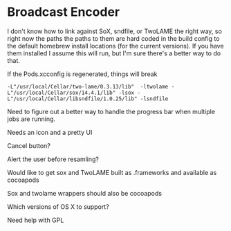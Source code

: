 # Broadcast Encoder

I don't know how to link against SoX, sndfile, or TwoLAME the right way, 
so right now the paths the paths to them are hard coded in the build config
to the default homebrew install locations (for the current versions). If
you have them installed I assume this will run, but I'm sure there's a 
better way to do that.

If the Pods.xcconfig is regenerated, things will break

    -L"/usr/local/Cellar/two-lame/0.3.13/lib"  -ltwolame -L"/usr/local/Cellar/sox/14.4.1/lib" -lsox -L"/usr/local/Cellar/libsndfile/1.0.25/lib" -lsndfile

Need to figure out a better way to handle the progress bar when multiple
jobs are running.

Needs an icon and a pretty UI

Cancel button?

Alert the user before resamling?

Would like to get sox and TwoLAME built as .frameworks and available as cocoapods

Sox and twolame wrappers should also be cocoapods

Which versions of OS X to support?

Need help with GPL
